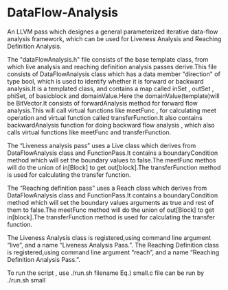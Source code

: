 # DataFlow-Analysis
An LLVM pass which designes a general parameterized iterative data-flow analysis framework, which can be used for Liveness Analysis and Reaching Definition Analysis.

The "dataFlowAnalysis.h" file consists of the base template class, from which live analysis and reaching
definition analysis passes  derive.This file consists of DataFlowAnalysis class which has a data member
"direction" of type bool, which is used to identify whether it is forward or backward analysis.It is a templated
class, and contains a map called inSet , outSet , phiSet, of basicblock and domainValue.Here the
domainValue(template)will be BitVector.It consists of forwardAnalysis method for forward flow
analysis.This will call virtual functions like meetFunc , for calculating meet operation and virtual function
called transferFunction.It also contains backwardAnalysis function for doing backward flow analysis , which
also calls virtual functions like meetFunc and transferFunction.

 The “Liveness analysis pass” uses a Live class which derives from DataFlowAnalysis class and
FunctionPass.It contains a boundaryCondition method which will set the boundary values to false.The
meetFunc methos will do the union of in[Block] to get out[block].The transferFunction method is used for
calculating the transfer function.

 The “Reaching  definition pass” uses a Reach class which derives from DataFlowAnalysis class and
FunctionPass.It contains a boundaryCondition method which will set the boundary values arguments as true
and rest of them to false.The meetFunc method will do the union of out[Block] to get in[block].The
transferFunction method is used for calculating the transfer function.

The Liveness Analysis class is registered,using command line argument “live”, and a name “Liveness
Analysis Pass.”. The Reaching Definition class is registered,using command line argument “reach”, and a
name “Reaching Definition Analysis Pass.”.

To run the script , use    ./run.sh filename
Eq.)
small.c file can be run by
./run.sh small
